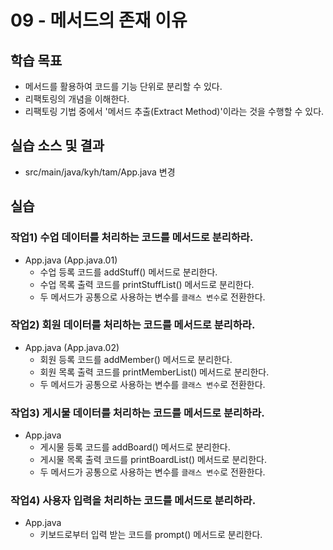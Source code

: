 # 09 - 메서드의 존재 이유

## 학습 목표

- 메서드를 활용하여 코드를 기능 단위로 분리할 수 있다.
- 리팩토링의 개념을 이해한다.
- 리팩토링 기법 중에서 '메서드 추출(Extract Method)'이라는 것을 수행할 수 있다.

## 실습 소스 및 결과

- src/main/java/kyh/tam/App.java 변경

## 실습

### 작업1) 수업 데이터를 처리하는 코드를 메서드로 분리하라.

- App.java (App.java.01)
    - 수업 등록 코드를 addStuff() 메서드로 분리한다.
    - 수업 목록 출력 코드를 printStuffList() 메서드로 분리한다.
    - 두 메서드가 공통으로 사용하는 변수를 `클래스 변수`로 전환한다.

### 작업2) 회원 데이터를 처리하는 코드를 메서드로 분리하라.

- App.java (App.java.02)
    - 회원 등록 코드를 addMember() 메서드로 분리한다.
    - 회원 목록 출력 코드를 printMemberList() 메서드로 분리한다.
    - 두 메서드가 공통으로 사용하는 변수를 `클래스 변수`로 전환한다.


### 작업3) 게시물 데이터를 처리하는 코드를 메서드로 분리하라.

- App.java
    - 게시물 등록 코드를 addBoard() 메서드로 분리한다.
    - 게시물 목록 출력 코드를 printBoardList() 메서드로 분리한다.
    - 두 메서드가 공통으로 사용하는 변수를 `클래스 변수`로 전환한다.

### 작업4) 사용자 입력을 처리하는 코드를 메서드로 분리하라.

- App.java
    - 키보드로부터 입력 받는 코드를 prompt() 메서드로 분리한다.
